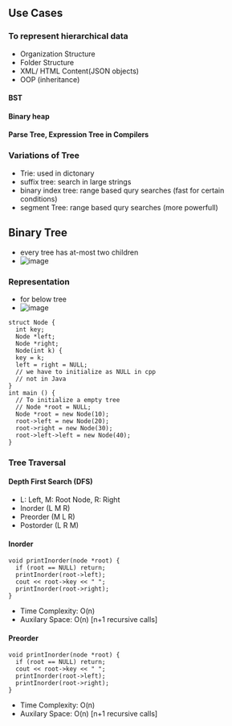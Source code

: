 ## Use Cases
### To represent hierarchical data
- Organization Structure
- Folder Structure
- XML/ HTML Content(JSON objects)
- OOP (inheritance)
#### BST
#### Binary heap
#### Parse Tree, Expression Tree in Compilers
### Variations of Tree
- Trie: used in dictonary
- suffix tree: search in large strings
- binary index tree: range based qury searches (fast for certain conditions)
- segment Tree: range based qury searches (more powerfull)

## Binary Tree
- every tree has at-most two children
- ![image](https://user-images.githubusercontent.com/69719072/158005098-9f7ee762-954a-4560-b1bb-098bde047115.png)
### Representation
- for below tree
- ![image](https://user-images.githubusercontent.com/69719072/158005307-50157881-37c3-46c1-9360-d49c68b2bef9.png)
```
struct Node {
  int key;
  Node *left;
  Node *right;
  Node(int k) {
  key = k;
  left = right = NULL;
  // we have to initialize as NULL in cpp
  // not in Java
}
int main () {
  // To initialize a empty tree
  // Node *root = NULL;
  Node *root = new Node(10);
  root->left = new Node(20);
  root->right = new Node(30);
  root->left->left = new Node(40);
}
```
### Tree Traversal
#### Depth First Search (DFS)
- L: Left, M: Root Node, R: Right
- Inorder (L M R)
- Preorder (M L R)
- Postorder (L R M)
#### Inorder
```
void printInorder(node *root) {
  if (root == NULL) return;
  printInorder(root->left);
  cout << root->key << " ";
  printInorder(root->right);
}
```
- Time Complexity: O(n)
- Auxilary Space: O(n) [n+1 recursive calls]

#### Preorder
```
void printInorder(node *root) {
  if (root == NULL) return;
  cout << root->key << " ";
  printInorder(root->left);
  printInorder(root->right);
}
```
- Time Complexity: O(n)
- Auxilary Space: O(n) [n+1 recursive calls]
